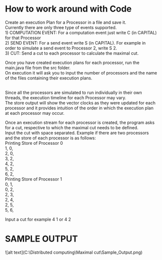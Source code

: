
<h1>How to work around with Code</h1>
Create an execution Plan for a Processor in a file and save it.</br> 
Currently there are only three type of events supported.</br>
1) COMPUTATION EVENT: For a computation event just write C (in CAPITAL) for that Processor</br>
2) SEND EVENT: For a send event write S <processer_id_of_receiver> (in CAPITAL). For example in order to simulate a send event to Processor 2, write S 2.</br>
3) CUT: Send a cut to each processor to calculate the maximal cut. 

Once you have created execution plans for each processor, run the main.java file from the src folder.</br>
On execution it will ask you to input the number of processors and the name of the files containing their execution plans.</br></br>

Since all the processors are simulated to run individually in their own threads, the execution timeline for each Processor may vary. </br>
The store output will show the vector clocks as they were updated for each processor and it provides intuition of the order in which the execution plan at each processor may occur.</br>

Once an execution stream for each processor is created, the program asks for a cut, respective to which the maximal cut needs to be defined. </br>
Input the cut with space separated. Example if there are two processors and the store of each processor is as follows: </br>
Printing Store of Processor 0</br>
1, 0, </br>
2, 0, </br>
3, 2, </br>
4, 2, </br>
5, 2, </br>
6, 2, </br>
Printing Store of Processor 1</br>
0, 1, </br>
0, 2, </br>
2, 3, </br>
2, 4, </br>
2, 5, </br>
5, 6, </br>

Input a cut for example 4 1 or 4 2


<h1>SAMPLE OUTPUT</h1>

![alt text](C:\Distributed computing\Maximal cut\Sample_Output.png)





